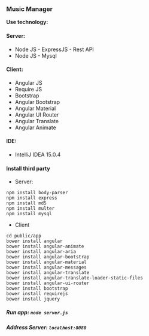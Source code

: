 ### Music Manager
**Use technology:**

#### Server:

  * Node JS - ExpressJS - Rest API
  * Node JS - Mysql

#### Client: 

  * Angular JS
  * Require JS
  * Bootstrap
  * Angular Bootstrap
  * Angular Material
  * Angular UI Router
  * Angular Translate
  * Angular Animate

#### IDE: 

  * IntelliJ IDEA 15.0.4

#### Install third party

  * Server:
  
  ```
  npm install body-parser
  npm install express
  npm install md5
  npm install multer
  npm install mysql
  ```
  * Client
  
  ```
  cd public/app
  bower install angular
  bower install angular-animate
  bower install angular-aria
  bower install angular-bootstrap
  bower install angular-material
  bower install angular-messages
  bower install angular-translate
  bower install angular-translate-loader-static-files
  bower install angular-ui-router
  bower install bootstrap
  bower install requirejs
  bower install jquery
  ```
##### Run app: `node server.js`
##### Address Server: `localhost:8080`
  




